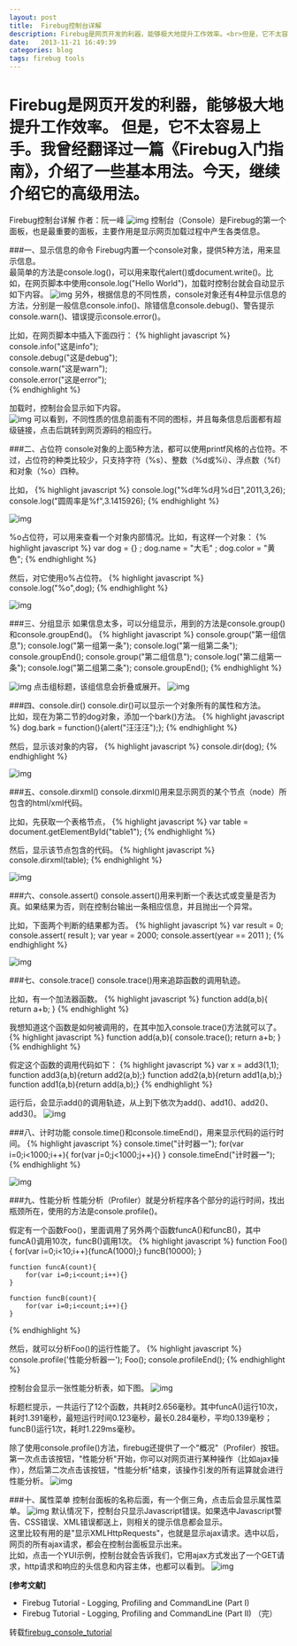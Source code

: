 ```yaml
---
layout: post
title:  Firebug控制台详解
description: Firebug是网页开发的利器，能够极大地提升工作效率。<br>但是，它不太容易上手。我曾经翻译过一篇《Firebug入门指南》，介绍了一些基本用法。今天，继续介绍它的高级用法。
date:   2013-11-21 16:49:39
categories: blog
tags: firebug tools
---
```

Firebug是网页开发的利器，能够极大地提升工作效率。
但是，它不太容易上手。我曾经翻译过一篇《Firebug入门指南》，介绍了一些基本用法。今天，继续介绍它的高级用法。
===================================
Firebug控制台详解
作者：阮一峰
![img](http://image.beekka.com/blog/201103/bg2011032616.png)
控制台（Console）是Firebug的第一个面板，也是最重要的面板，主要作用是显示网页加载过程中产生各类信息。

###一、显示信息的命令
Firebug内置一个console对象，提供5种方法，用来显示信息。  
最简单的方法是console.log()，可以用来取代alert()或document.write()。比如，在网页脚本中使用console.log("Hello World")，加载时控制台就会自动显示如下内容。
![img](http://image.beekka.com/blog/201103/bg2011032601.png)
另外，根据信息的不同性质，console对象还有4种显示信息的方法，分别是一般信息console.info()、除错信息console.debug()、警告提示console.warn()、错误提示console.error()。

比如，在网页脚本中插入下面四行：
{% highlight javascript %}
console.info("这是info");  
console.debug("这是debug");  
console.warn("这是warn");  
console.error("这是error");  
{% endhighlight %}

加载时，控制台会显示如下内容。  
![img](http://image.beekka.com/blog/201103/bg2011032602.png)
可以看到，不同性质的信息前面有不同的图标，并且每条信息后面都有超级链接，点击后跳转到网页源码的相应行。

###二、占位符
console对象的上面5种方法，都可以使用printf风格的占位符。不过，占位符的种类比较少，只支持字符（%s）、整数（%d或%i）、浮点数（%f）和对象（%o）四种。

比如，
{% highlight javascript %}
console.log("%d年%d月%d日",2011,3,26);
console.log("圆周率是%f",3.1415926);
{% endhighlight %}

![img](http://image.beekka.com/blog/201103/bg2011032603.png)

%o占位符，可以用来查看一个对象内部情况。比如，有这样一个对象：
{% highlight javascript %}
var dog = {} ;
dog.name = "大毛" ;
dog.color = "黄色";
{% endhighlight %}

然后，对它使用o%占位符。
{% highlight javascript %}
console.log("%o",dog);
{% endhighlight %}

![img](http://image.beekka.com/blog/201103/bg2011032604.png)

###三、分组显示
如果信息太多，可以分组显示，用到的方法是console.group()和console.groupEnd()。
{% highlight javascript %}
console.group("第一组信息");
    console.log("第一组第一条");
    console.log("第一组第二条");
console.groupEnd();
console.group("第二组信息");
    console.log("第二组第一条");
    console.log("第二组第二条");
console.groupEnd();
{% endhighlight %}

![img](http://image.beekka.com/blog/201103/bg2011032605.png)
点击组标题，该组信息会折叠或展开。
![img](http://image.beekka.com/blog/201103/bg2011032606.png)

###四、console.dir()
console.dir()可以显示一个对象所有的属性和方法。  
比如，现在为第二节的dog对象，添加一个bark()方法。
{% highlight javascript %}
dog.bark = function(){alert("汪汪汪");};
{% endhighlight %}

然后，显示该对象的内容，
{% highlight javascript %}
console.dir(dog);
{% endhighlight %}

![img](http://image.beekka.com/blog/201103/bg2011032607.png)

###五、console.dirxml()
console.dirxml()用来显示网页的某个节点（node）所包含的html/xml代码。

比如，先获取一个表格节点，
{% highlight javascript %}
var table = document.getElementById("table1");
{% endhighlight %}

然后，显示该节点包含的代码。
{% highlight javascript %}
console.dirxml(table);
{% endhighlight %}

![img](http://image.beekka.com/blog/201103/bg2011032608.png)

###六、console.assert()
console.assert()用来判断一个表达式或变量是否为真。如果结果为否，则在控制台输出一条相应信息，并且抛出一个异常。

比如，下面两个判断的结果都为否。
{% highlight javascript %}
var result = 0;
console.assert( result );
var year = 2000;
console.assert(year == 2011 );
{% endhighlight %}

![img](http://image.beekka.com/blog/201103/bg2011032609.png)

###七、console.trace()
console.trace()用来追踪函数的调用轨迹。

比如，有一个加法器函数。
{% highlight javascript %}
function add(a,b){
    return a+b;
}
{% endhighlight %}

我想知道这个函数是如何被调用的，在其中加入console.trace()方法就可以了。
{% highlight javascript %}
function add(a,b){
    console.trace();
    return a+b;
}
{% endhighlight %}    

假定这个函数的调用代码如下：
{% highlight javascript %}
var x = add3(1,1);
function add3(a,b){return add2(a,b);}
function add2(a,b){return add1(a,b);}
function add1(a,b){return add(a,b);}
{% endhighlight %}

运行后，会显示add()的调用轨迹，从上到下依次为add()、add1()、add2()、add3()。
![img](http://image.beekka.com/blog/201103/bg2011032610.png)

###八、计时功能
console.time()和console.timeEnd()，用来显示代码的运行时间。
{% highlight javascript %}
console.time("计时器一");
for(var i=0;i<1000;i++){
    for(var j=0;j<1000;j++){}
}
console.timeEnd("计时器一");
{% endhighlight %}

![img](http://image.beekka.com/blog/201103/bg2011032611.png)

###九、性能分析
性能分析（Profiler）就是分析程序各个部分的运行时间，找出瓶颈所在，使用的方法是console.profile()。

假定有一个函数Foo()，里面调用了另外两个函数funcA()和funcB()，其中funcA()调用10次，funcB()调用1次。
{% highlight javascript %}
    function Foo(){
        for(var i=0;i<10;i++){funcA(1000);}
        funcB(10000);
    }

    function funcA(count){
        for(var i=0;i<count;i++){}
    }

    function funcB(count){
        for(var i=0;i<count;i++){}
    }
{% endhighlight %}

然后，就可以分析Foo()的运行性能了。
{% highlight javascript %}
    console.profile('性能分析器一');
    Foo();
    console.profileEnd();
{% endhighlight %}

控制台会显示一张性能分析表，如下图。
![img](http://image.beekka.com/blog/201103/bg2011032612.png)

标题栏提示，一共运行了12个函数，共耗时2.656毫秒。其中funcA()运行10次，耗时1.391毫秒，最短运行时间0.123毫秒，最长0.284毫秒，平均0.139毫秒；funcB()运行1次，耗时1.229ms毫秒。

除了使用console.profile()方法，firebug还提供了一个"概况"（Profiler）按钮。  
第一次点击该按钮，"性能分析"开始，你可以对网页进行某种操作（比如ajax操作），然后第二次点击该按钮，"性能分析"结束，该操作引发的所有运算就会进行性能分析。
![img](http://image.beekka.com/blog/201103/bg2011032613.png)

###十、属性菜单
控制台面板的名称后面，有一个倒三角，点击后会显示属性菜单。
![img](http://image.beekka.com/blog/201103/bg2011032614.png)
默认情况下，控制台只显示Javascript错误。如果选中Javascript警告、CSS错误、XML错误都送上，则相关的提示信息都会显示。  
这里比较有用的是"显示XMLHttpRequests"，也就是显示ajax请求。选中以后，网页的所有ajax请求，都会在控制台面板显示出来。  
比如，点击一个YUI示例，控制台就会告诉我们，它用ajax方式发出了一个GET请求，http请求和响应的头信息和内容主体，也都可以看到。
![img](http://image.beekka.com/blog/201103/bg2011032615.png)

**[参考文献]**  
* Firebug Tutorial - Logging, Profiling and CommandLine (Part I)  
* Firebug Tutorial - Logging, Profiling and CommandLine (Part II)
（完）

转载[firebug_console_tutorial](http://www.ruanyifeng.com/blog/2011/03/firebug_console_tutorial.html)
